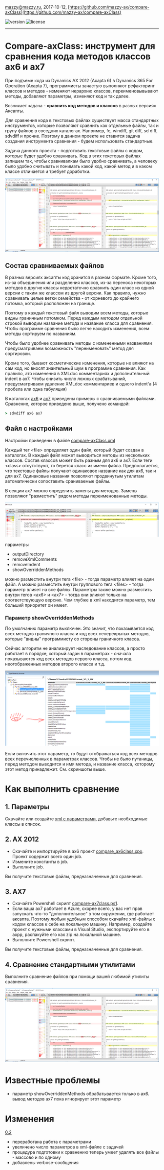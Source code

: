mazzy@mazzy.ru, 2017-10-12, [https://github.com/mazzy-ax/compare-axClass](https://github.com/mazzy-ax/compare-axClass)


![version](https://img.shields.io/badge/version-0.1.0-green.svg) ![license](https://img.shields.io/badge/license-MIT-blue.svg)

---

# Compare-axClass: инструмент для сравнения кода методов классов ax6 и ax7

При подъеме кода из Dynamics AX 2012 (Axapta 6) в Dynamics 365 For Operation (Axapta 7), программисты зачастую выполняют рефакторинг классов и методов - изменяют иерархию классов, переименовывывают методы, добавляют параметры, изменяют код и так далее.

Возникает задача - **сравнить код методов и классов** в разных версиях Аксапты.

Для сравнения кода в текстовых файлах существует масса стандартных инструментов, которые позволяют сравнить как отдельные файлы, так и групу файлов в соседних каталогах. Например, fc, windiff, git diff, sd diff, sdvdiff и прочие. Поэтому в данном проекте не ставится задача создания инструмента сравнения - будем использовать стандартные.

Задача данного проекта - подготовить текстовые файлы с кодом, которые будет удобно сравнивать. Код в этих текстовых файлах запишем так, чтобы сравнивалкам было удобно сравнивать, а человеку было удобно считывать и понимать какой код, какой метод и в каком классе отличается и требует доработки.

![пример сравнения](media/screenshot.png)

## Состав сравниваемых файлов

В разных версиях аксапты код хранится в разном формате. Кроме того, из-за объединения или разделения классов, из-за переноса некоторых методов в другие классы недостаточно сравнить один класс из одной версии с таким же классом из другой версии. Как правило, нужно сравнивать целые ветки семейства - от корневого до крайнего потомка, который расположен на границе.

Поэтому в каждый текстовый файл выводим всем методы, которые видны граничным потомком. Перед каждым методом отдельной строкой выводим название метода и название класса для сравнения. Чтобы программе сравнения было легче находить изменения, всем методы сортируем по названиям.

Чтобы было удобнее сравнивать методы с измененными названиями предусматриваем возможность "переименовать" метод для сортировки.

Кроме того, бывают косметические изменения, которые не влияют на сам код, но вносят знаительный шум в программе сравнения. Как правило, это изменения в XMLdoc комментариях и дополнительный indent в ax7. Чтобы снизить число ложных срабатываний, предусматриваем удаление XMLdoc комментариев и одного indent'а (4 пробела или одна табуляция)

В каталогах [ax6](ax6) и [ax7](ax7) приведены примеры с сравниваемыми файлами. Сравнение, которое приведено выше, получено командой:

```cmd
> sdvdiff ax6 ax7
```

## Файл с настройками

Настройки приведены в файле [compare-axClass.xml](compare-axClass.xml)

Каждый тег &lt;file&gt; определяет один файл, который будет создан в каталогах. В каждый файл может выводиться методы из нескольких классов. Состав классов может быть разным для ax6 и ax7. Если теги &lt;class&gt; отсутствуют, то берется класс из имени файла. Предполагается, что текстовые файлы получают одинаковое название как для ax6, так и для ax7. Одинаковые названия позволяют продвинутым утилитам автоматически сопоставить сраниваемые файлы.

В секции ax7 можно определить замены для методов. Замены позволяют "разместить" рядом методы переименованные методы.

![replace влияет на сортировку методов](media/replace.png)

параметры
* outputDirectory
* removeXmlComments
* removeIndent
* showOverriddenMethods

можно разместить внутри тега &lt;file&gt; - тогда параметр влияет на один файл. А можно разместить внутри группового тега &lt;files&gt; - тогда параметр влияет на все файлы. Параметры также можно разместить внутри тегов &lt;ax6&gt; и &lt;ax7&gt; - тогда они влияют только на соответствующую версию. Чем глубже в xml находится параметр, тем больший приоритет он имеет.

### Параметр showOverriddenMethods

По умолчанию параметр выключен. Это значит, что показывается код всех методов граничного класса и код всех неперекрытых методов, которые "видны" программисту со стороны граничного класса.

Сейчас алгоритм не анализирует наследование классов, а просто работает в порядке, который задан в параметрах - сначала показываются код всех методов первого класса, потом код неотображенных методов второго класса и т.д.

![showOverriddenMethods](media/showOverriddenMethods.png)

Если включить этот параметр, то будут отображаться код всех методов всех перечисленных в параметрах классов. Чтобы не было путаницы, перед методом выводится и имя метода, и название класса, которому этот метод принадлежит. См. скриншоты выше.

# Как выполнить сравнение

## 1. Параметры

Скачайте или создайте [xml с параметрами](compare-axClass.xml), добавьте необходимые классы в список.

## 2. AX 2012

* Скачайте и импортируйте в ax6 проект [compare_ax6class.xpo](compare_ax6class.xpo). Проект содержит всего один job.
* Измените константы в job.
* Выполните job.

Вы получите текстовые файлы, предназначенные для сравнения.

## 3. AX7

* Скачайте Powershell скрипт [compare-ax7class.ps1](compare-ax7class.ps1).
* Если ваша ax7 работает в Azure, скорее всего, у вас нет прав запускать что-то "дополнительное" в том окружении, где работает аксапта. Поэтому любым удобным способом скачайте xml-файлы с кодом классов к себе на локальную машину. Например, создайте проект с нужными классами в Visual Studio, экспортируйте его в axpp, распакуйте его как zip на локальной машине.
* Выполните Powershell скрипт.

Вы получите текстовые файлы, предназначенные для сравнения.

## 4. Сравнение стандартными утилитами

Выполните сравнение файлов при помощи вашей любимой утилиты сравнения.

![пример сравнения](media/screenshot.png)

# Известные проблемы

* параметр showOverriddenMethods обрабатывается только в ax6. вывод методов ax7 пока игнорирует этот параметр

# Изменения

[0.2](https://github.com/mazzy-ax/compare-axClass/compare/v0.1...v0.2)
- переработана работа с параметрами
- увеличено число параметров в xml-файле с задачей
- процедура подготовки к сравнению теперь умеет удалять все файлы - массово и по одному
- добавлены verbose-сообщения